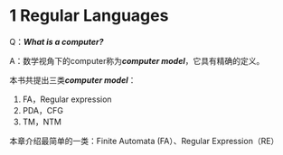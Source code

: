 # 1 Regular Languages

Q：***What is a computer?***

A：数学视角下的computer称为***computer model***，它具有精确的定义。



本书共提出三类***computer model***：

1. FA，Regular expression
2. PDA，CFG
3. TM，NTM

本章介绍最简单的一类：Finite Automata (FA）、Regular Expression（RE）
